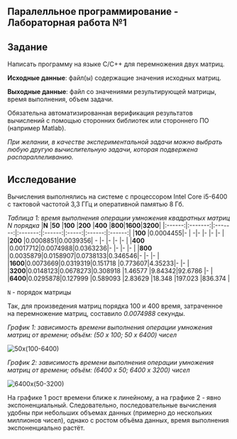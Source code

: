 ## Паралелльное программирование - Лабораторная работа №1

## Задание

Написать программу на языке C/C++ для перемножения двух матриц.

**Исходные данные**: файл(ы) содержащие значения исходных матриц.

**Выходные данные**: файл со значениями результирующей матрицы, время выполнения, объем задачи.

Обязательна автоматизированная верификация результатов вычислений с помощью сторонних библиотек или стороннего ПО (например Matlab).

*При желании, в качестве экспериментальной задачи можно выбрать любую другую вычислительную задачи, которая подвержена распараллеливанию.*

## Исследование

Вычисления выполнялись на системе с процессором Intel Core i5-6400 с тактовой частотой 3,3 ГГц и оперативной памятью 8 Гб.

_Таблица 1: время выполнения операции умножения квадратных матриц N порядка_
|**N**   |**50**   |**100**  |**200**  |**400** |**800**|**1600**|**3200**|
|:------:|:-------:|:-------:|:-------:|:------:|:-----:|:------:|:------:|
|**100** |0.0004455|-        |        -|-       |-      |-       |-       |
|**200** |0.0008851|0.0039356|       - |-       |-      |-       |-       |
|**400** |0.0017712|0.0074988|0.0363236|-       |-      |-       |-       |
|**800** |0.0035879|0.0158907|0.0738133|0.346546|-      |-       |-       |
|**1600**|0.0073669|0.0319319|0.151718 |0.773607|4.35233|-       |-       |
|**3200**|0.0148123|0.0678273|0.308918 |1.46577 |9.84342|92.6786 |-       |
|**6400**|0.0295878|0.127999 |0.589093 |2.83629 |18.348 |197.023 |836.374 |

`N` - порядок матрицы

Так, для произведения матриц порядка 100 и 400 время, затраченное на перемножение матриц, составило _0.0074988_ секунды.

_График 1: зависимость времени выполнения операции умножения матриц от времени; объём: (50 x 100; 50 x 6400) чисел_

![50x(100-6400)](https://user-images.githubusercontent.com/90867530/197342419-872e8476-f66c-4103-8be0-0826681de195.png)

_График 2: зависимость времени выполнения операции умножения матриц от времени; объём: (6400 x 50; 6400 x 3200) чисел_

![6400x(50-3200)](https://user-images.githubusercontent.com/90867530/197342423-5c739e68-9bc1-41f5-b637-10d2c945654b.png)

На графике 1 рост времени ближе к линейному, а на графике 2 - явно экспоненциальный. Следовательно, последовательные вычисления удобны при небольших объемах данных (примерно до нескольких миллионов чисел), однако с ростом объёма данных, время выполнения экспоненциально растёт.
